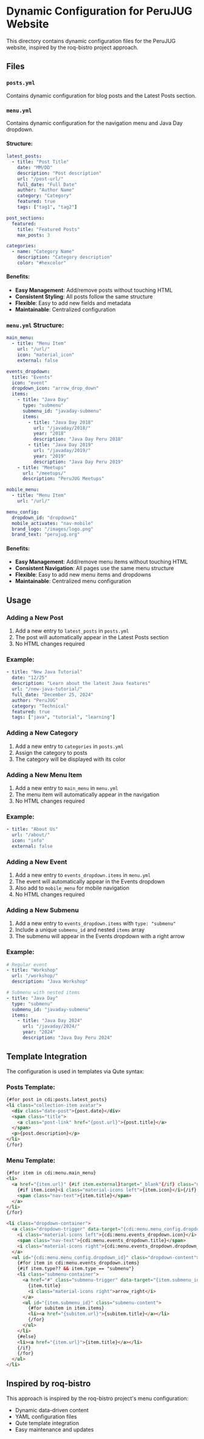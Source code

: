 # Dynamic Configuration for PeruJUG Website

This directory contains dynamic configuration files for the PeruJUG website, inspired by the roq-bistro project approach.

## Files

### `posts.yml`
Contains dynamic configuration for blog posts and the Latest Posts section.

### `menu.yml`
Contains dynamic configuration for the navigation menu and Java Day dropdown.

#### Structure:
```yaml
latest_posts:
  - title: "Post Title"
    date: "MM/DD"
    description: "Post description"
    url: "/post-url/"
    full_date: "Full Date"
    author: "Author Name"
    category: "Category"
    featured: true
    tags: ["tag1", "tag2"]

post_sections:
  featured:
    title: "Featured Posts"
    max_posts: 3

categories:
  - name: "Category Name"
    description: "Category description"
    color: "#hexcolor"
```

#### Benefits:
- **Easy Management**: Add/remove posts without touching HTML
- **Consistent Styling**: All posts follow the same structure
- **Flexible**: Easy to add new fields and metadata
- **Maintainable**: Centralized configuration

### `menu.yml` Structure:
```yaml
main_menu:
  - title: "Menu Item"
    url: "/url/"
    icon: "material_icon"
    external: false

events_dropdown:
  title: "Events"
  icon: "event"
  dropdown_icon: "arrow_drop_down"
  items:
    - title: "Java Day"
      type: "submenu"
      submenu_id: "javaday-submenu"
      items:
        - title: "Java Day 2018"
          url: "/javaday/2018/"
          year: "2018"
          description: "Java Day Peru 2018"
        - title: "Java Day 2019"
          url: "/javaday/2019/"
          year: "2019"
          description: "Java Day Peru 2019"
    - title: "Meetups"
      url: "/meetups/"
      description: "PeruJUG Meetups"

mobile_menu:
  - title: "Menu Item"
    url: "/url/"

menu_config:
  dropdown_id: "dropdown1"
  mobile_activates: "nav-mobile"
  brand_logo: "/images/logo.png"
  brand_text: "perujug.org"
```

#### Benefits:
- **Easy Management**: Add/remove menu items without touching HTML
- **Consistent Navigation**: All pages use the same menu structure
- **Flexible**: Easy to add new menu items and dropdowns
- **Maintainable**: Centralized menu configuration

## Usage

### Adding a New Post
1. Add a new entry to `latest_posts` in `posts.yml`
2. The post will automatically appear in the Latest Posts section
3. No HTML changes required

### Example:
```yaml
- title: "New Java Tutorial"
  date: "12/25"
  description: "Learn about the latest Java features"
  url: "/new-java-tutorial/"
  full_date: "December 25, 2024"
  author: "PeruJUG"
  category: "Technical"
  featured: true
  tags: ["java", "tutorial", "learning"]
```

### Adding a New Category
1. Add a new entry to `categories` in `posts.yml`
2. Assign the category to posts
3. The category will be displayed with its color

### Adding a New Menu Item
1. Add a new entry to `main_menu` in `menu.yml`
2. The menu item will automatically appear in the navigation
3. No HTML changes required

### Example:
```yaml
- title: "About Us"
  url: "/about/"
  icon: "info"
  external: false
```

### Adding a New Event
1. Add a new entry to `events_dropdown.items` in `menu.yml`
2. The event will automatically appear in the Events dropdown
3. Also add to `mobile_menu` for mobile navigation
4. No HTML changes required

### Adding a New Submenu
1. Add a new entry to `events_dropdown.items` with `type: "submenu"`
2. Include a unique `submenu_id` and nested `items` array
3. The submenu will appear in the Events dropdown with a right arrow

### Example:
```yaml
# Regular event
- title: "Workshop"
  url: "/workshop/"
  description: "Java Workshop"

# Submenu with nested items
- title: "Java Day"
  type: "submenu"
  submenu_id: "javaday-submenu"
  items:
    - title: "Java Day 2024"
      url: "/javaday/2024/"
      year: "2024"
      description: "Java Day Peru 2024"
```

## Template Integration

The configuration is used in templates via Qute syntax:

### Posts Template:
```html
{#for post in cdi:posts.latest_posts}
<li class="collection-item avatar">
  <div class="date-post">{post.date}</div>
  <span class="title">
    <a class="post-link" href="{post.url}">{post.title}</a>
  </span>
  <p>{post.description}</p>
</li>
{/for}
```

### Menu Template:
```html
{#for item in cdi:menu.main_menu}
<li>
  <a href="{item.url}" {#if item.external}target="_blank"{/if} class="nav-link">
    {#if item.icon}<i class="material-icons left">{item.icon}</i>{/if}
    <span class="nav-text">{item.title}</span>
  </a>
</li>
{/for}

<li class="dropdown-container">
  <a class="dropdown-trigger" data-target="{cdi:menu.menu_config.dropdown_id}">
    <i class="material-icons left">{cdi:menu.events_dropdown.icon}</i>
    <span class="nav-text">{cdi:menu.events_dropdown.title}</span>
    <i class="material-icons right">{cdi:menu.events_dropdown.dropdown_icon}</i>
  </a>
  <ul id="{cdi:menu.menu_config.dropdown_id}" class="dropdown-content">
    {#for item in cdi:menu.events_dropdown.items}
    {#if item.type?? && item.type == "submenu"}
    <li class="submenu-container">
      <a href="#" class="submenu-trigger" data-target="{item.submenu_id}">
        {item.title}
        <i class="material-icons right">arrow_right</i>
      </a>
      <ul id="{item.submenu_id}" class="submenu-content">
        {#for subitem in item.items}
        <li><a href="{subitem.url}">{subitem.title}</a></li>
        {/for}
      </ul>
    </li>
    {#else}
    <li><a href="{item.url}">{item.title}</a></li>
    {/if}
    {/for}
  </ul>
</li>
```

## Inspired by roq-bistro

This approach is inspired by the roq-bistro project's menu configuration:
- Dynamic data-driven content
- YAML configuration files
- Qute template integration
- Easy maintenance and updates 